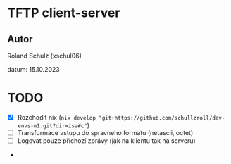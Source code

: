# TFTP client-server
## Autor
Roland Schulz (xschul06)

datum: 15.10.2023

# TODO
- [x] Rozchodit nix (`nix develop "git+https://github.com/schullzroll/dev-envs-m1.git?dir=isa#c"`)
- [ ] Transformace vstupu do spravneho formatu (netascii, octet)
- [ ] Logovat pouze příchozí zprávy (jak na klientu tak na serveru)
- 